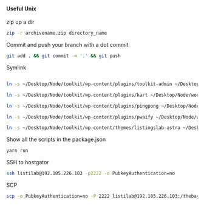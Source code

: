 #### Useful Unix

zip up a dir
```bash
zip -r archivename.zip directory_name
```

Commit and push your branch with a dot commit
```bash
git add . && git commit -m '.' && git push
```

Symlink 
```bash

ln -s ~/Desktop/Node/toolkit/wp-content/plugins/toolkit-admin ~/Desktop/Node/wordpress/listingslab.com/wp-content/plugins/

ln -s ~/Desktop/Node/toolkit/wp-content/plugins/kart ~/Desktop/Node/wordpress/listingslab.com/wp-content/plugins/

ln -s ~/Desktop/Node/toolkit/wp-content/plugins/pingpong ~/Desktop/Node/wordpress/listingslab.com/wp-content/plugins/

ln -s ~/Desktop/Node/toolkit/wp-content/plugins/pwaify ~/Desktop/Node/wordpress/listingslab.com/wp-content/plugins/

ln -s ~/Desktop/Node/toolkit/wp-content/themes/listingslab-astra ~/Desktop/Node/wordpress/listingslab.com/wp-content/themes/
```

Show all the scripts in the package.json
```bash
yarn run
```


SSH to hostgator

```bash
ssh listilab@192.185.226.103 -p2222 -o PubkeyAuthentication=no
```

SCP

```bash
scp -o PubkeyAuthentication=no -P 2222 listilab@192.185.226.103:/thebay.site/bollix ~/Desktop/Node/wordpress/listingslab.com.zip 
```